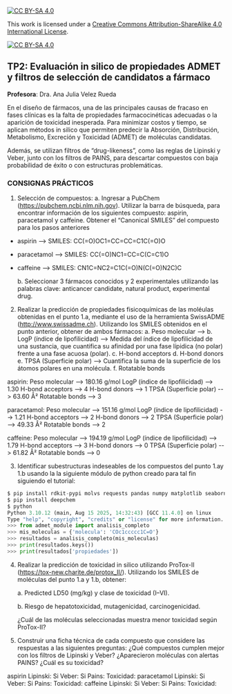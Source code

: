 
[![CC BY-SA 4.0][cc-by-sa-shield]][cc-by-sa]

This work is licensed under a
[Creative Commons Attribution-ShareAlike 4.0 International License][cc-by-sa].

[![CC BY-SA 4.0][cc-by-sa-image]][cc-by-sa]

[cc-by-sa]: http://creativecommons.org/licenses/by-sa/4.0/
[cc-by-sa-image]: https://licensebuttons.net/l/by-sa/4.0/88x31.png
[cc-by-sa-shield]: https://img.shields.io/badge/License-CC%20BY--SA%204.0-lightgrey.svg

## TP2: Evaluación in silico de propiedades ADMET y filtros de selección de candidatos a fármaco

**Profesora**: Dra. Ana Julia Velez Rueda

En el diseño de fármacos, una de las principales causas de fracaso en fases clínicas es la falta de propiedades farmacocinéticas adecuadas o la aparición de toxicidad inesperada. Para minimizar costos y tiempo, se aplican métodos in silico que permiten predecir la Absorción, Distribución, Metabolismo, Excreción y Toxicidad (ADMET) de moléculas candidatas.

Además, se utilizan filtros de “drug-likeness”, como las reglas de Lipinski y Veber, junto con los filtros de PAINS, para descartar compuestos con baja probabilidad de éxito o con estructuras problemáticas.

### CONSIGNAS PRÁCTICOS
1. Selección de compuestos:
    a. Ingresar a PubChem (https://pubchem.ncbi.nlm.nih.gov). 
    Utilizar la barra de búsqueda, para encontrar información de los siguientes compuesto: aspirin, paracetamol y caffeine. Obtener el “Canonical SMILES” del compuesto para los pasos anteriores

* aspirin --> SMILES: CC(=O)OC1=CC=CC=C1C(=O)O
* paracetamol --> SMILES: CC(=O)NC1=CC=C(C=C1)O
* caffeine --> SMILES: CN1C=NC2=C1C(=O)N(C(=O)N2C)C  

    b. Seleccionar 3 fármacos conocidos y 2 experimentales utilizando las palabras clave: anticancer candidate, natural product, experimental drug.



2. Realizar la predicción de propiedades fisicoquímicas de las moléulas obtenidas en el punto 1.a, mediante el uso de la herramienta SwissADME (http://www.swissadme.ch). Utilizando los SMILES obtenidos en el punto anterior, obtener de ambos fármacos:
    a. Peso molecular --> 
    b. LogP (índice de lipofilicidad) --> Medida del índice de lipofilicidad de una sustancia, que cuantifica su afinidad por una fase lípidica (no polar) frente a una fase acuosa (polar).
    c. H-bond acceptors
    d. H-bond donors
    e. TPSA (Superficie polar) --> Cuantifica la suma de la superficie de los átomos polares en una molécula.
    f. Rotatable bonds

aspirin:
    Peso molecular --> 180.16 g/mol
    LogP (índice de lipofilicidad) --> 1.30
    H-bond acceptors --> 4
    H-bond donors --> 1
    TPSA (Superficie polar) --> 63.60 Å²
    Rotatable bonds --> 3

paracetamol:
    Peso molecular --> 151.16 g/mol
    LogP (índice de lipofilicidad) --> 1.21
    H-bond acceptors --> 2
    H-bond donors --> 2
    TPSA (Superficie polar) --> 49.33 Å²
    Rotatable bonds --> 2

caffeine:
    Peso molecular --> 194.19 g/mol
    LogP (índice de lipofilicidad) --> 1.79
    H-bond acceptors --> 3
    H-bond donors --> 0
    TPSA (Superficie polar) --> 61.82 Å²
    Rotatable bonds --> 0

3. Identificar subestructuras indeseables de los compuestos del punto 1.ay 1.b usando la la siguiente módulo de python creado para tal fin siguiendo el tutorial:

```python
$ pip install rdkit-pypi molvs requests pandas numpy matplotlib seaborn
$ pip install deepchem 
$ python
Python 3.10.12 (main, Aug 15 2025, 14:32:43) [GCC 11.4.0] on linux
Type "help", "copyright", "credits" or "license" for more information.
>>> from admet_module import analisis_completo
>>> mis_moleculas = {'molecula': 'COc1ccccc1C=O'}
>>> resultados = analisis_completo(mis_moleculas)
>>> print(resultados.keys())
>>> print(resultados['propiedades'])
```

4. Realizar la predicción de toxicidad in silico utilizando ProTox-II (https://tox-new.charite.de/protox_II/). Utilizando los SMILES de moléculas del punto 1.a y 1.b, obtener: 

    a. Predicted LD50 (mg/kg) y clase de toxicidad (I–VI).

    b. Riesgo de hepatotoxicidad, mutagenicidad, carcinogenicidad.

    ¿Cuál de las moléculas seleccionadas muestra menor toxicidad según ProTox-II?

5. Construir una ficha técnica de cada compuesto que considere las respuestas a las siguientes preguntas: ¿Qué compuestos cumplen mejor con los filtros de Lipinski y Veber? ¿Aparecieron moléculas con alertas PAINS? ¿Cuál es su toxicidad?

aspirin
    Lipinski: Si
    Veber: Si
    Pains:
    Toxicidad:
paracetamol
    Lipinski: Si
    Veber: Si
    Pains:
    Toxicidad:
caffeine
    Lipinski: Si
    Veber: Si
    Pains:
    Toxicidad: